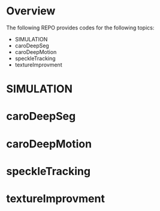 # Overview

The following REPO provides codes for the following topics:
* SIMULATION
* caroDeepSeg
* caroDeepMotion
* speckleTracking
* textureImprovment

# SIMULATION

# caroDeepSeg

# caroDeepMotion

# speckleTracking

# textureImprovment
